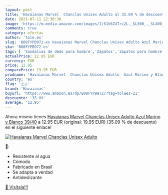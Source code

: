 ```yaml
---
layout: post
title: 'Havaianas Marvel  Chanclas Unisex Adulto al 35.09 % de descuento'
date: 2021-07-11 22:30:30
image: 'https://m.media-amazon.com/images/I/51k6Z4Trc2L._SL500_._SL400_.jpg'
comments: true
category: ofertas
author: 'tole.es'
slug: 'B08FYPB972-es Havaianas Marvel Chanclas Unisex Adulto Azul Marino y...'
sku: 'B08FYPB972-es'
tags: [ 'Sandalias de dedo para hombre','Zapatos','Zapatos para hombre','Zapatos y complementos','chanclas','havaianas', ]
actualPrice: 12.95 EUR
currency: EUR
price: 12.95
comparePrice: 19.95 EUR
prodname: 'Havaianas Marvel  Chanclas Unisex Adulto  Azul Marino y Blanco  39/40'
country: 'es'
flag: '🇪🇸'
brand: 'Havaianas'
buyurl: 'https://www.amazon.es/dp/B08FYPB972/?tag=tolees-21'
descuento: '35.09'
average: '12.95'
---
```


Ahora mismo tienes [Havaianas Marvel  Chanclas Unisex Adulto  Azul Marino y Blanco  39/40](https://www.amazon.es/dp/B08FYPB972/?tag=tolees-21) a 12.95 EUR (original: 19.95 EUR) (35.09 %  de descuento) en el siguiente enlace!

[![Havaianas Marvel  Chanclas Unisex Adulto](https://m.media-amazon.com/images/I/51k6Z4Trc2L._SL500_._SL400_.jpg)](https://www.amazon.es/dp/B08FYPB972/?tag=tolees-21)

🔎:

- Resistente al agua
- Cómodo
- Fabricado en Brasil
- Se adapta a verdad
- Antideslizante

[🛒 Visítala!!!](https://www.amazon.es/dp/B08FYPB972/?tag=tolees-21)
